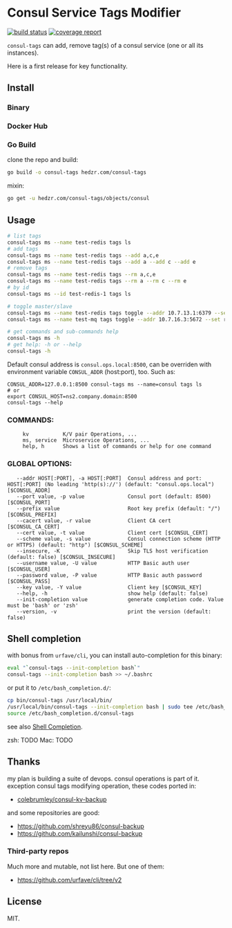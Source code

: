 # Consul Service Tags Modifier

[![build status](https://git.22os.com/hedzr/devops-tool/badges/master/build.svg)](https://git.22os.com/hedzr/devops-tool/commits/master)
[![coverage report](https://git.22os.com/hedzr/devops-tool/badges/master/coverage.svg)](https://git.22os.com/hedzr/devops-tool/commits/master)

`consul-tags` can add, remove tag(s) of a consul service (one or all its instances).

Here is a first release for key functionality.


## Install

### Binary



### Docker Hub



### Go Build

clone the repo and build:

```bash
go build -o consul-tags hedzr.com/consul-tags
```

mixin:

```bash
go get -u hedzr.com/consul-tags/objects/consul
```


## Usage


```bash
# list tags
consul-tags ms --name test-redis tags ls
# add tags
consul-tags ms --name test-redis tags --add a,c,e
consul-tags ms --name test-redis tags --add a --add c --add e
# remove tags
consul-tags ms --name test-redis tags --rm a,c,e
consul-tags ms --name test-redis tags --rm a --rm c --rm e
# by id
consul-tags ms --id test-redis-1 tags ls

# toggle master/slave
consul-tags ms --name test-redis tags toggle --addr 10.7.13.1:6379 --set role=master --reset role=slave
consul-tags ms --name test-mq tags toggle --addr 10.7.16.3:5672 --set role=leader,type=ram --reset role=peer,type=disk

# get commands and sub-commands help
consul-tags ms -h
# get help: -h or --help
consul-tags -h
```

Default consul address is `consul.ops.local:8500`, can be overriden with environment variable `CONSUL_ADDR` (host:port), too. Such as:

```
CONSUL_ADDR=127.0.0.1:8500 consul-tags ms --name=consul tags ls
# or
export CONSUL_HOST=ns2.company.domain:8500
consul-tags --help
```

### COMMANDS:

```
     kv           K/V pair Operations, ...
     ms, service  Microservice Operations, ...
     help, h      Shows a list of commands or help for one command
```

### GLOBAL OPTIONS:

```
   --addr HOST[:PORT], -a HOST[:PORT]  Consul address and port: HOST[:PORT] (No leading 'http(s)://') (default: "consul.ops.local") [$CONSUL_ADDR]
   --port value, -p value              Consul port (default: 8500) [$CONSUL_PORT]
   --prefix value                      Root key prefix (default: "/") [$CONSUL_PREFIX]
   --cacert value, -r value            Client CA cert [$CONSUL_CA_CERT]
   --cert value, -t value              Client cert [$CONSUL_CERT]
   --scheme value, -s value            Consul connection scheme (HTTP or HTTPS) (default: "http") [$CONSUL_SCHEME]
   --insecure, -K                      Skip TLS host verification (default: false) [$CONSUL_INSECURE]
   --username value, -U value          HTTP Basic auth user [$CONSUL_USER]
   --password value, -P value          HTTP Basic auth password [$CONSUL_PASS]
   --key value, -Y value               Client key [$CONSUL_KEY]
   --help, -h                          show help (default: false)
   --init-completion value             generate completion code. Value must be 'bash' or 'zsh'
   --version, -v                       print the version (default: false)
```

## Shell completion

with bonus from `urfave/cli`, you can install auto-completion for this binary:

```bash
eval "`consul-tags --init-completion bash`"
consul-tags --init-completion bash >> ~/.bashrc
```

or put it to `/etc/bash_completion.d/`:

```bash
cp bin/consul-tags /usr/local/bin/
/usr/local/bin/consul-tags --init-completion bash | sudo tee /etc/bash_completion.d/consul-tags
source /etc/bash_completion.d/consul-tags
```

see also [Shell Completion](https://github.com/urfave/cli/tree/v2#shell-completion).

zsh: TODO
Mac: TODO


## Thanks

my plan is building a suite of devops. consul operations is part of it. exception consul tags modifying operation, these codes ported in:

- [colebrumley/consul-kv-backup](https://github.com/colebrumley/consul-kv-backup)

and some repositories are good:

- https://github.com/shreyu86/consul-backup
- https://github.com/kailunshi/consul-backup

### Third-party repos

Much more and mutable, not list here. But one of them:

- https://github.com/urfave/cli/tree/v2



## License

MIT.




